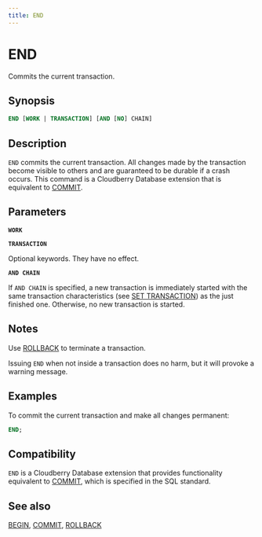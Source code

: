 ```yaml
---
title: END
---
```


# END

Commits the current transaction.

## Synopsis

```sql
END [WORK | TRANSACTION] [AND [NO] CHAIN]
```

## Description

`END` commits the current transaction. All changes made by the transaction become visible to others and are guaranteed to be durable if a crash occurs. This command is a Cloudberry Database extension that is equivalent to [COMMIT](/docs/sql-stmts/sql-stmt-commit.md).

## Parameters

**`WORK`**

**`TRANSACTION`**

Optional keywords. They have no effect.

**`AND CHAIN`**

If `AND CHAIN` is specified, a new transaction is immediately started with the same transaction characteristics (see [SET TRANSACTION](/docs/sql-stmts/sql-stmt-set-transaction.md)) as the just finished one. Otherwise, no new transaction is started.

## Notes

Use [ROLLBACK](/docs/sql-stmts/sql-stmt-rollback.md) to terminate a transaction.

Issuing `END` when not inside a transaction does no harm, but it will provoke a warning message.

## Examples

To commit the current transaction and make all changes permanent:

```sql
END;
```

## Compatibility

`END` is a Cloudberry Database extension that provides functionality equivalent to [COMMIT](/docs/sql-stmts/sql-stmt-commit.md), which is specified in the SQL standard.

## See also

[BEGIN](/docs/sql-stmts/sql-stmt-begin.md), [COMMIT](/docs/sql-stmts/sql-stmt-commit.md), [ROLLBACK](/docs/sql-stmts/sql-stmt-rollback.md)
